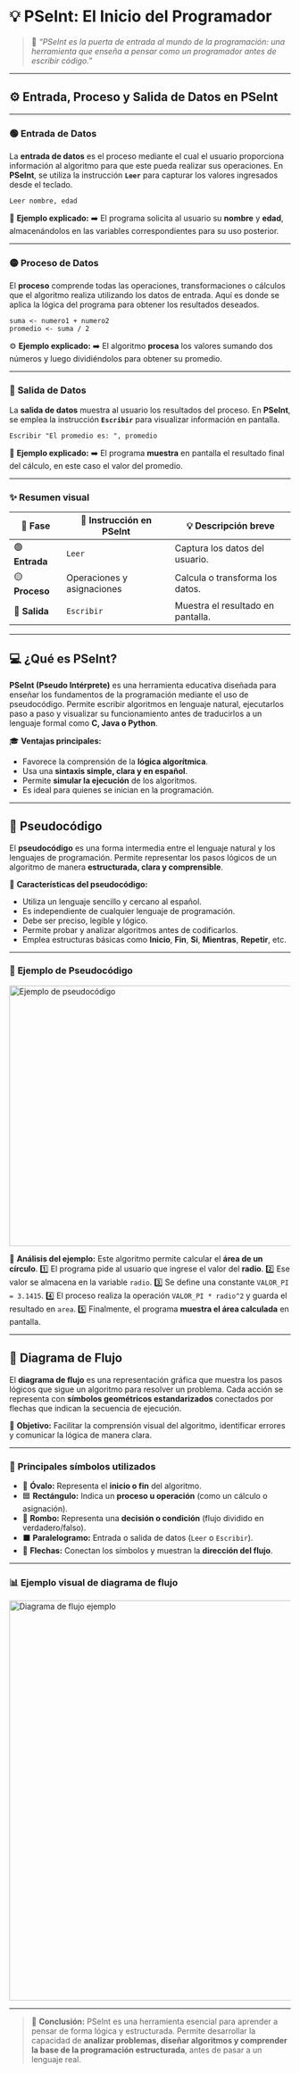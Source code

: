 # 💡 **PSeInt: El Inicio del Programador**

> 🧠 *“PSeInt es la puerta de entrada al mundo de la programación: una herramienta que enseña a pensar como un programador antes de escribir código.”*

---

## ⚙️ **Entrada, Proceso y Salida de Datos en PSeInt**

---

### 🟢 **Entrada de Datos**

La **entrada de datos** es el proceso mediante el cual el usuario proporciona información al algoritmo para que este pueda realizar sus operaciones.
En **PSeInt**, se utiliza la instrucción **`Leer`** para capturar los valores ingresados desde el teclado.

```pseint
Leer nombre, edad
```

🧠 **Ejemplo explicado:**
➡️ El programa solicita al usuario su **nombre** y **edad**, almacenándolos en las variables correspondientes para su uso posterior.

---

### 🟡 **Proceso de Datos**

El **proceso** comprende todas las operaciones, transformaciones o cálculos que el algoritmo realiza utilizando los datos de entrada.
Aquí es donde se aplica la lógica del programa para obtener los resultados deseados.

```pseint
suma <- numero1 + numero2
promedio <- suma / 2
```

⚙️ **Ejemplo explicado:**
➡️ El algoritmo **procesa** los valores sumando dos números y luego dividiéndolos para obtener su promedio.

---

### 🔵 **Salida de Datos**

La **salida de datos** muestra al usuario los resultados del proceso.
En **PSeInt**, se emplea la instrucción **`Escribir`** para visualizar información en pantalla.

```pseint
Escribir "El promedio es: ", promedio
```

💬 **Ejemplo explicado:**
➡️ El programa **muestra** en pantalla el resultado final del cálculo, en este caso el valor del promedio.

---

### ✨ **Resumen visual**

| 🧩 Fase        | 🧾 Instrucción en PSeInt   | 💡 Descripción breve              |
| -------------- | -------------------------- | --------------------------------- |
| 🟢 **Entrada** | `Leer`                     | Captura los datos del usuario.    |
| 🟡 **Proceso** | Operaciones y asignaciones | Calcula o transforma los datos.   |
| 🔵 **Salida**  | `Escribir`                 | Muestra el resultado en pantalla. |

---

## 💻 **¿Qué es PSeInt?**

**PSeInt (Pseudo Intérprete)** es una herramienta educativa diseñada para enseñar los fundamentos de la programación mediante el uso de pseudocódigo.
Permite escribir algoritmos en lenguaje natural, ejecutarlos paso a paso y visualizar su funcionamiento antes de traducirlos a un lenguaje formal como **C, Java o Python**.

🎓 **Ventajas principales:**

* Favorece la comprensión de la **lógica algorítmica**.
* Usa una **sintaxis simple, clara y en español**.
* Permite **simular la ejecución** de los algoritmos.
* Es ideal para quienes se inician en la programación.

---

## 🧾 **Pseudocódigo**

El **pseudocódigo** es una forma intermedia entre el lenguaje natural y los lenguajes de programación.
Permite representar los pasos lógicos de un algoritmo de manera **estructurada, clara y comprensible**.

🧩 **Características del pseudocódigo:**

* Utiliza un lenguaje sencillo y cercano al español.
* Es independiente de cualquier lenguaje de programación.
* Debe ser preciso, legible y lógico.
* Permite probar y analizar algoritmos antes de codificarlos.
* Emplea estructuras básicas como **Inicio**, **Fin**, **Si**, **Mientras**, **Repetir**, etc.

---

### 📘 **Ejemplo de Pseudocódigo**

<img width="1056" height="467" alt="Ejemplo de pseudocódigo" src="https://github.com/user-attachments/assets/dd0d81ff-3446-4ca2-be5a-1394d2f4a668" />

🧠 **Análisis del ejemplo:**
Este algoritmo permite calcular el **área de un círculo**.
1️⃣ El programa pide al usuario que ingrese el valor del **radio**.
2️⃣ Ese valor se almacena en la variable `radio`.
3️⃣ Se define una constante `VALOR_PI = 3.1415`.
4️⃣ El proceso realiza la operación `VALOR_PI * radio^2` y guarda el resultado en `area`.
5️⃣ Finalmente, el programa **muestra el área calculada** en pantalla.

---

## 🔁 **Diagrama de Flujo**

El **diagrama de flujo** es una representación gráfica que muestra los pasos lógicos que sigue un algoritmo para resolver un problema.
Cada acción se representa con **símbolos geométricos estandarizados** conectados por flechas que indican la secuencia de ejecución.

📍 **Objetivo:**
Facilitar la comprensión visual del algoritmo, identificar errores y comunicar la lógica de manera clara.

---

### 🧩 **Principales símbolos utilizados**

* 🔸 **Óvalo:** Representa el **inicio o fin** del algoritmo.
* 🟦 **Rectángulo:** Indica un **proceso u operación** (como un cálculo o asignación).
* 🔷 **Rombo:** Representa una **decisión o condición** (flujo dividido en verdadero/falso).
* ⬛ **Paralelogramo:** Entrada o salida de datos (`Leer` o `Escribir`).
* 🔺 **Flechas:** Conectan los símbolos y muestran la **dirección del flujo**.

---

### 📊 **Ejemplo visual de diagrama de flujo**

<img width="1365" height="717" alt="Diagrama de flujo ejemplo" src="https://github.com/user-attachments/assets/5f5fc27a-14cf-4090-90df-5ab97d221208" />

---

> 💬 **Conclusión:**
> PSeInt es una herramienta esencial para aprender a pensar de forma lógica y estructurada.
> Permite desarrollar la capacidad de **analizar problemas, diseñar algoritmos y comprender la base de la programación estructurada**, antes de pasar a un lenguaje real.



